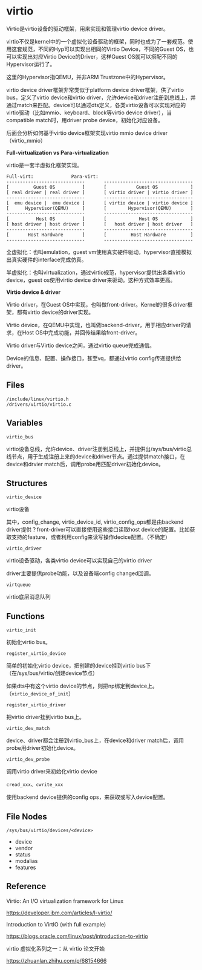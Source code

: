 # virtio

Virtio是virtio设备的驱动框架，用来实现和管理virtio device driver。

virtio不仅是kernel中的一个虚拟化设备驱动的框架，同时也成为了一套规范。使用这套规范，不同的Hyp可以实现出相同的Virtio Device，不同的Guest OS，也可以实现出对应Virtio Device的Driver，这样Guest OS就可以搭配不同的Hypervisor运行了。

这里的Hypervisor指QEMU，并非ARM Trustzone中的Hypervisor。

virtio device driver框架非常类似于platform device driver框架，供了virtio bus，定义了virtio device和virtio driver，允许device和driver注册到总线上，并通过match来匹配。device可以通过dts定义，各类virtio设备可以实现对应的virtio驱动（比如mmio、keyboard、block等virtio device driver），当compatible match时，用driver probe device，初始化对应设备。

后面会分析如何基于virtio device框架实现virtio mmio device driver（virtio_mmio）

**Full-virtualization vs Para-virtualization**

virtio是一套半虚拟化框架实现。

```
Full-virt:				Para-virt:
-----------------------------		---------------------------------
[         Guest OS          ]		[           Guest OS            ]
[ real driver | real driver ]		[ virtio driver | virtio driver ]
-----------------------------		---------------------------------
[  emu device |  emu device ]		[ virtio device | virtio device ]
[      Hypervisor(QEMU)     ]		[        Hypervisor(QEMU)       ]
-----------------------------		---------------------------------
[          Host OS          ]		[            Host OS            ]
[ host driver | host driver ]		[   host driver | host driver   ]
-----------------------------		---------------------------------
[       Host Hardware       ]		[         Host Hardware         ]
-----------------------------		---------------------------------
```

全虚拟化：也叫emulation，guest vm使用真实硬件驱动，hypervisor直接模拟出真实硬件的interface完成仿真。

半虚拟化：也叫virtualization，通过virtio规范，hypervisor提供出各类virtio device，guest os使用virtio device driver来驱动。这种方式效率更高。

**Virtio device & driver**

Virtio driver，在Guest OS中实现，也叫做front-driver。Kernel的很多driver框架，都有virtio device的driver实现。

Virtio device，在QEMU中实现，也叫做backend-driver，用于相应driver的请求，在Host OS中完成功能，并回传结果给front-driver。

Virtio driver与Virtio device之间，通过virtio queue完成通信。

Device的信息、配置、操作接口，甚至vq，都通过virtio config传递提供给driver。

## Files

```
/include/linux/virtio.h
/drivers/virtio/virtio.c
```

## Variables

`virtio_bus`

virtio设备总线，允许device、driver注册到总线上，并提供出/sys/bus/virtio总线节点，用于生成注册上来的device和driver节点。通过提供match接口，在device和drvier match后，调用probe用匹配driver初始化device。

## Structures

`virtio_device`

virtio设备

其中，config_change, virtio_device_id, virtio_config_ops都是由backend driver提供？front-driver可以直接使用这些接口读取host device的配置。比如获取支持的feature，或者利用config来读写操作decice配置。（不确定）

`virtio_driver`

virtio设备驱动，各类virtio device可以实现自己的virtio driver

driver主要提供probe功能，以及设备端config changed回调。

`virtqueue`

virtio底层消息队列

## Functions

`virtio_init`

初始化virtio bus。

`register_virtio_device`

简单的初始化virtio device，把创建的device挂到virtio bus下（在/sys/bus/virtio/创建device节点）

如果dts中有这个virtio device的节点，则把np绑定到device上。（``virtio_device_of_init``）

`register_virtio_driver`

把virtio driver挂到virtio bus上。

`virtio_dev_match`

device、driver都会注册到virtio_bus上，在device和driver match后，调用probe用driver初始化device。

`virtio_dev_probe`

调用virtio driver来初始化virtio device

`cread_xxx`、`cwrite_xxx`

使用backend device提供的config ops，来获取或写入device配置。

## File Nodes

`/sys/bus/virtio/devices/<device>`

- device
- vendor
- status
- modalias
- features

## Reference

Virtio: An I/O virtualization framework for Linux

https://developer.ibm.com/articles/l-virtio/

Introduction to VirtIO (with full example)

https://blogs.oracle.com/linux/post/introduction-to-virtio

virtio 虚拟化系列之一：从 virtio 论文开始

https://zhuanlan.zhihu.com/p/68154666